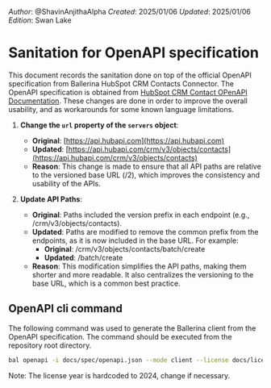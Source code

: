 _Author_:  @ShavinAnjithaAlpha
_Created_: 2025/01/06
_Updated_: 2025/01/06
_Edition_: Swan Lake

# Sanitation for OpenAPI specification

This document records the sanitation done on top of the official OpenAPI specification from Ballerina HubSpot CRM Contacts Connector. 
The OpenAPI specification is obtained from [HubSpot CRM Contact OPenAPI Documentation](https://github.com/HubSpot/HubSpot-public-api-spec-collection/blob/main/PublicApiSpecs/CRM/Contacts/Rollouts/424/v3/contacts.json).
These changes are done in order to improve the overall usability, and as workarounds for some known language limitations.

[//]: # (TODO: Add sanitation details)

1. **Change the `url` property of the `servers` object**:

    - **Original**: [https://api.hubapi.com](https://api.hubapi.com)
    - **Updated**: [https://api.hubapi.com/crm/v3/objects/contacts](https://api.hubapi.com/crm/v3/objects/contacts)
    - **Reason**: This change is made to ensure that all API paths are relative to the versioned base URL (/2), which improves the consistency and usability of the APIs.

2. **Update API Paths**:

    - **Original**: Paths included the version prefix in each endpoint (e.g., /crm/v3/objects/contacts).
    - **Updated**: Paths are modified to remove the common prefix from the endpoints, as it is now included in the base URL. For example:
        - **Original**: /crm/v3/objects/contacts/batch/create
        - **Updated**: /batch/create 
    - **Reason**: This modification simplifies the API paths, making them shorter and more readable. It also centralizes the versioning to the base URL, which is a common best practice.


## OpenAPI cli command

The following command was used to generate the Ballerina client from the OpenAPI specification. The command should be executed from the repository root directory.

```bash
bal openapi -i docs/spec/openapi.json --mode client --license docs/license.txt -o ballerina
```
Note: The license year is hardcoded to 2024, change if necessary.
